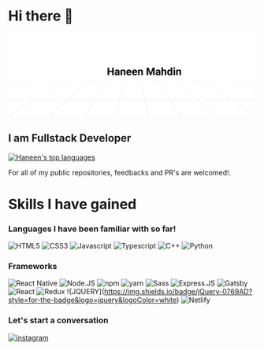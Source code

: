 # Hi there 👋
<a href="https://instagram.com/haneenmahdin"><img alt="Social banner for Haneen Mahdin" src="https://github.com/haneenmahd/haneenmahd/blob/master/assets/header.svg"/></a>
## I am Fullstack Developer
<a href="https://www.instagram.com/haneenmahdin"><img height="180rem" src="https://github-readme-stats.vercel.app/api/top-langs/?username=haneenmahd&layout=compact&theme=vue" alt="Haneen's top languages" /> </a>

For all of my public repositories, feedbacks and PR's are welcomed!.

# Skills I have gained
### Languages I have been familiar with so far!
![HTML5](https://img.shields.io/badge/HTML5-E34F26?style=for-the-badge&logo=html5&logoColor=white) ![CSS3](https://img.shields.io/badge/CSS3-1572B6?style=for-the-badge&logo=css3&logoColor=white) ![Javascript](https://img.shields.io/badge/JavaScript-323330?style=for-the-badge&logo=javascript&logoColor=F7DF1E) ![Typescript](https://img.shields.io/badge/TypeScript-007ACC?style=for-the-badge&logo=typescript&logoColor=white) ![C++](https://img.shields.io/badge/C%2B%2B-00599C?style=for-the-badge&logo=c%2B%2B&logoColor=white) ![Python](https://img.shields.io/badge/Python-14354C?style=for-the-badge&logo=python&logoColor=white)

### Frameworks
![React Native](https://img.shields.io/badge/React_Native-20232A?style=for-the-badge&logo=react&logoColor=61DAFB) ![Node.JS](https://img.shields.io/badge/Node.js-43853D?style=for-the-badge&logo=node.js&logoColor=white) ![npm](https://img.shields.io/badge/npm-CB3837?style=for-the-badge&logo=npm&logoColor=white) ![yarn](https://img.shields.io/badge/Yarn-2C8EBB?style=for-the-badge&logo=yarn&logoColor=white) ![Sass](https://img.shields.io/badge/Sass-CC6699?style=for-the-badge&logo=sass&logoColor=white) ![Express.JS](https://img.shields.io/badge/Express.js-404D59?style=for-the-badge&logo=express&logoColor=white) ![Gatsby](https://img.shields.io/badge/Gatsby-663399?style=for-the-badge&logo=gatsby&logoColor=white) ![React](https://img.shields.io/badge/React-20232A?style=for-the-badge&logo=react&logoColor=61DAFB)
![Redux](https://img.shields.io/badge/Redux-593D88?style=for-the-badge&logo=redux&logoColor=white) !{JQUERY](https://img.shields.io/badge/jQuery-0769AD?style=for-the-badge&logo=jquery&logoColor=white) ![Netlify](https://img.shields.io/badge/Netlify-00C7B7?style=for-the-badge&logo=netlify&logoColor=white)

### Let's start a conversation
[![instagram](https://img.shields.io/badge/Instagram-E4405F?style=for-the-badge&logo=instagram&logoColor=white)](https://instagram.com/haneenmahd)
